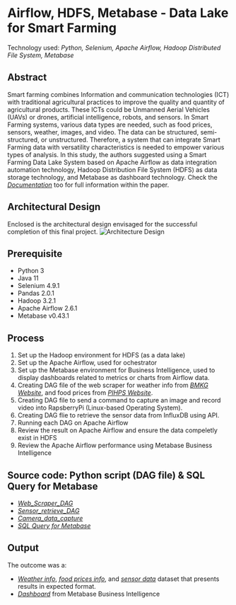 # Airflow, HDFS, Metabase - Data Lake for Smart Farming

Technology used: *Python, Selenium, Apache Airflow, Hadoop Distributed File System, Metabase*

## Abstract
Smart farming combines Information and communication technologies (ICT) with traditional agricultural practices to improve the quality and quantity of agricultural products. These ICTs could be Unmanned Aerial Vehicles (UAVs) or drones, artificial intelligence, robots, and sensors. In Smart Farming systems, various data types are needed, such as food prices, sensors, weather, images, and video. The data can be structured, semi-structured, or unstructured. Therefore, a system that can integrate Smart Farming data with versatility characteristics is needed to empower various types of analysis. In this study, the authors suggested using a Smart Farming Data Lake System based on Apache Airflow as data integration automation technology, Hadoop Distribution File System (HDFS) as data storage technology, and Metabase as dashboard technology. Check the [*Documentation*](https://github.com/Xedonedron/data-lake-for-smart-farming/tree/main/Paper) too for full information within the paper.

## Architectural Design
Enclosed is the architectural design envisaged for the successful completion of this final project.
![Architecture Design](https://github.com/Xedonedron/data-lake-for-smart-farming/blob/main/Architecture%20Design.jpg)

## Prerequisite

- Python 3
- Java 11
- Selenium 4.9.1
- Pandas 2.0.1
- Hadoop 3.2.1
- Apache Airflow 2.6.1
- Metabase v0.43.1

## Process

1. Set up the Hadoop environment for HDFS (as a data lake)
2. Set up the Apache Airflow, used for ochestrator
3. Set up the Metabase environment for Business Intelligence, used to display dashboards related to metrics or charts from Airflow data.
4. Creating DAG file of the web scraper for weather info from [*BMKG Website*](https://www.bmkg.go.id/cuaca/prakiraan-cuaca-indonesia.bmkg), and food prices from [*PIHPS Website*](https://www.bi.go.id/hargapangan/TabelHarga/PasarModernKomoditas).
5. Creating DAG file to send a command to capture an image and record video into RapsberryPi (Linux-based Operating System).
6. Creating DAG flie to retrieve the sensor data from InfluxDB using API.
7. Running each DAG on Apache Airflow
8. Review the result on Apache Airflow and ensure the data compeletly exist in HDFS
9. Review the Apache Airflow performance using Metabase Business Intelligence

## Source code: Python script (DAG file) & SQL Query for Metabase
- [*Web_Scraper_DAG*](https://github.com/Xedonedron/data-lake-for-smart-farming/blob/main/dags/Web_Scraper_DAG.py)
- [*Sensor_retrieve_DAG*](https://github.com/Xedonedron/data-lake-for-smart-farming/blob/main/dags/Sensor_retrieve_DAG.py)
- [*Camera_data_capture*](https://github.com/Xedonedron/data-lake-for-smart-farming/blob/main/dags/Camera_data_capture.py)
- [*SQL Query for Metabase*](https://github.com/Xedonedron/data-lake-for-smart-farming/blob/main/Dashboard/Metabase%20Dashboard%20Query.txt)

## Output
The outcome was a:
- [*Weather info*](https://github.com/Xedonedron/data-lake-for-smart-farming/tree/main/Weather%20Info), [*food prices info*](https://github.com/Xedonedron/data-lake-for-smart-farming/tree/main/Food%20Prices%20Info), and [*sensor data*](https://github.com/Xedonedron/data-lake-for-smart-farming/tree/main/Sensor%20Data) dataset that presents results in expected format.
- [*Dashboard*](https://github.com/Xedonedron/data-lake-for-smart-farming/blob/main/Dashboard/metabase%20dashboard.png) from Metabase Business Intelligence
